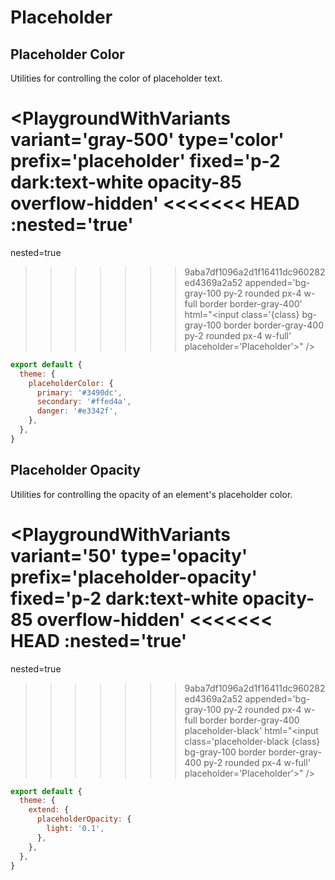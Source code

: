 # Placeholder

## Placeholder Color

Utilities for controlling the color of placeholder text.

<PlaygroundWithVariants
  variant='gray-500'
  type='color'
  prefix='placeholder'
  fixed='p-2 dark:text-white opacity-85 overflow-hidden'
<<<<<<< HEAD
  :nested='true'
=======
  nested=true
>>>>>>> 9aba7df1096a2d1f16411dc960282ed4369a2a52
  appended='bg-gray-100 py-2 rounded px-4 w-full border border-gray-400'
  html="&lt;input class='{class} bg-gray-100 border border-gray-400 py-2 rounded px-4 w-full' placeholder='Placeholder'&gt;"
/>

<Customizing>

```js windi.config.js
export default {
  theme: {
    placeholderColor: {
      primary: '#3490dc',
      secondary: '#ffed4a',
      danger: '#e3342f',
    },
  },
}
```

</Customizing>

## Placeholder Opacity

Utilities for controlling the opacity of an element's placeholder color.

<PlaygroundWithVariants
  variant='50'
  type='opacity'
  prefix='placeholder-opacity'
  fixed='p-2 dark:text-white opacity-85 overflow-hidden'
<<<<<<< HEAD
  :nested='true'
=======
  nested=true
>>>>>>> 9aba7df1096a2d1f16411dc960282ed4369a2a52
  appended='bg-gray-100 py-2 rounded px-4 w-full border border-gray-400 placeholder-black'
  html="&lt;input class='placeholder-black {class} bg-gray-100 border border-gray-400 py-2 rounded px-4 w-full' placeholder='Placeholder'&gt;"
/>

<Customizing>

```js windi.config.js
export default {
  theme: {
    extend: {
      placeholderOpacity: {
        light: '0.1',
      },
    },
  },
}
```

</Customizing>
